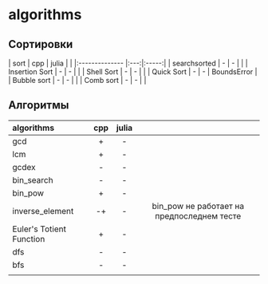 # algorithms

## Сортировки

| sort           | cpp | julia | |
|:-------------- |:---:|:-----:|
| searchsorted   |  -  |   -   | |
| Insertion Sort |  -  |   -   | |
| Shell Sort     |  -  |   -   | |
| Quick Sort      |  -  |   -   | BoundsError |
| Bubble sort    |  -  |   -   | |
| Сomb sort      |  -  |   -   | |

## Алгоритмы

| algorithms               | cpp | julia | |
|:------------------------ |:---:|:-----:|:---: |
| gcd                      |  +  |   -   | |
| lcm                      |  +  |   -   | |
| gcdex                    |  -  |   -   | |
| bin_search               |   - |   -   | |
| bin_pow                  |  +  |   -   | |
| inverse_element          |  -+ |   -   | bin_pow не работает на предпоследнем тесте|
| Euler's Totient Function |  +  |   -   | |
| dfs                      |  -  |   -   | | 
| bfs                      |  -  |   -   | |
|                          |     |       | |
